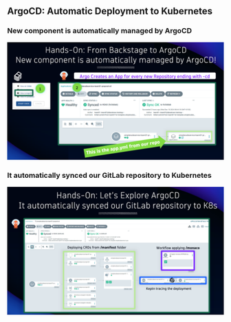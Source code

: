 ## ArgoCD: Automatic Deployment to Kubernetes

### New component is automatically managed by ArgoCD

![ArgoCD App](../../../assets/images/03_03_argocd.png)

### It automatically synced our GitLab repository to Kubernetes

![ArgoCD Sync](../../../assets/images/03_03_argocd_sync_k8s.png)